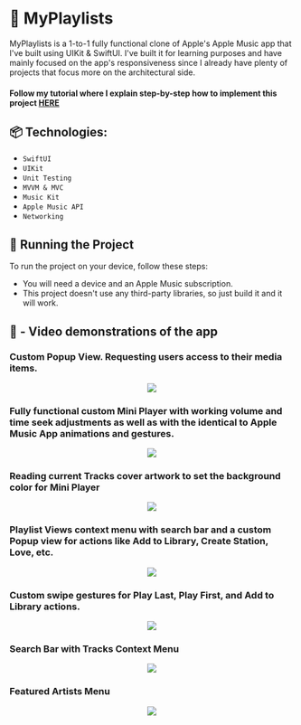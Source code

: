 # 🎵 MyPlaylists

MyPlaylists is a 1-to-1 fully functional clone of Apple's Apple Music app that I've built using UIKit & SwiftUI. I've built it for learning purposes and have mainly focused on the app's responsiveness since I already have plenty of projects that focus more on the architectural side.

#### Follow my tutorial where I explain step-by-step how to implement this project [HERE](https://medium.com/@aisultan.askarov/lets-build-an-apple-music-app-and-integrate-apple-music-in-your-app-part-1-getting-access-to-b01382b68537)

## 📦 Technologies:

* `SwiftUI`
* `UIKit`
* `Unit Testing`
* `MVVM & MVC`
* `Music Kit`
* `Apple Music API`
* `Networking`

## 🚦 Running the Project

To run the project on your device, follow these steps:

* You will need a device and an Apple Music subscription.
* This project doesn't use any third-party libraries, so just build it and it will work.

  
## 🎥 - Video demonstrations of the app  

### Custom Popup View. Requesting users access to their media items.

<p align="center">
<img src=https://user-images.githubusercontent.com/36818367/221584095-a8a8478a-e28b-4a50-b571-fc8c78fbdd6d.gif>
</p>

### Fully functional custom Mini Player with working volume and time seek adjustments as well as with the identical to Apple Music App animations and gestures.

<p align="center">
<img src=https://user-images.githubusercontent.com/36818367/221584246-bf0a0b7e-d8a1-4af6-8914-6a99fbb732b0.gif>
</p>

### Reading current Tracks cover artwork to set the background color for Mini Player

<p align="center">
<img src=https://user-images.githubusercontent.com/36818367/221591123-26381e69-e502-4828-a536-a43f703cc2c1.gif>
</p>


### Playlist Views context menu with search bar and a custom Popup view for actions like Add to Library, Create Station, Love, etc.

<p align="center">
<img src=https://user-images.githubusercontent.com/36818367/221584461-3858ecad-53d7-4924-b891-cf88997b8368.gif>
</p>

### Custom swipe gestures for Play Last, Play First, and Add to Library actions.

<p align="center">
<img src=https://user-images.githubusercontent.com/36818367/221584752-d713bec1-1ded-4dca-b2e1-017db5b731e0.gif>
</p>

### Search Bar with Tracks Context Menu

<p align="center">
<img src=https://user-images.githubusercontent.com/36818367/221585135-a4b614a3-0107-45f4-b67e-368798e80a91.gif>
</p>

### Featured Artists Menu

<p align="center">
<img src=https://user-images.githubusercontent.com/36818367/221587858-d95ef4d7-6aa8-4704-8d6d-2bf5369dc7b6.gif>
</p>
